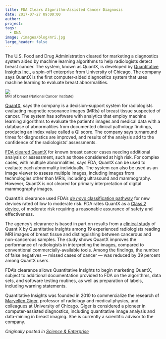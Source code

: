 ```yaml
---
title: FDA Clears Algorithm-Assisted Cancer Diagnosis
date: 2017-07-27 09:00:00
author: 
project: 
tags:
  - DNA
image: /images/blog/mri.jpg
large_header: false
---
```


<p>The U.S. Food and Drug Administration cleared for marketing a diagnostics system aided by machine learning algorithms to help radiologists detect breast cancer. The system, known as QuantX, is developed by <a href="https://www.quantinsights.com/features/first-fda-clearance-for-cadx-device" target="_blank">Quantitative Insights Inc.</a>, a spin-off enterprise from University of Chicago. The company says QuantX is the first computer-aided diagnostics system that uses machine learning to evaluate breast abnormalities.</p>

<p><img src="http://d8a.org/images/blog/mri.jpg"><br><small>MRI of breast (National Cancer Institute)</small></p>

<p><a href="https://www.quantinsights.com/services/info" target="_blank">QuantX</a>, says the company is a decision-support system for radiologists evaluating magnetic resonance images (MRIs) of breast tissue suspected of cancer. The system has software with analytics that employ machine learning algorithms to evaluate the patient&#8217;s images and medical data with a database of abnormalities from documented clinical pathology findings, producing an index value called a QI score. The company says turnaround times for diagnostics are improved, and results of the analysis add to the confidence of the radiologists&#8217; assessments.</p>

<p><a href="https://www.accessdata.fda.gov/cdrh_docs/pdf17/DEN170022.pdf" target="_blank">FDA cleared QuantX</a> for known breast cancer cases needing additional analysis or assessment, such as those considered at high risk. For complex cases, with multiple abnormalities, says FDA, QuantX can be used to evaluate each abnormality individually. The system can also be used as an image viewer to assess multiple images, including images from technologies other than MRIs, including ultrasound and mammography. However, QuantX is not cleared for primary interpretation of digital mammography images.</p>

<p>QuantX&#8217;s clearance used FDA&#8217;s <a href="https://www.fda.gov/aboutfda/centersoffices/officeofmedicalproductsandtobacco/cdrh/cdrhtransparency/ucm232269.htm" target="_blank"><em>de novo</em> classification pathway</a> for new devices rated of low to moderate risk. FDA rates QuantX as a <a href="https://www.fda.gov/aboutfda/transparency/basics/ucm194438.htm" target="_blank">Class 2 device</a>, of moderate risk requiring a reasonable assurance of safety and effectiveness.</p>

<p>The agency&#8217;s clearance is based in part on results from a <a href="https://www.quantinsights.com/features/successful-study" target="_blank">clinical study</a> of Quant X by Quantitative Insights among 19 experienced radiologists reading MRI images of breast tissue and distinguishing between cancerous and non-cancerous samples. The study shows QuantX improves the performance of radiologists in interpreting the images, compared to conventional commercially-available tools. Among the findings, the number of false negatives &#8212; missed cases of cancer &#8212; was reduced by 39 percent among QuantX users.</p>

<p>FDA&#8217;s clearance allows Quantitative Insights to begin marketing QuantX, subject to additional documentation provided to FDA on the algorithms, data sets, and software testing routines, as well as preparation of labels, including warning statements.</p>

<p>Quantitative Insights was founded in 2010 to commercialize the research of <a href="https://radiology.uchicago.edu/directory/maryellen-l-giger" target="_blank">Maryellen Giger</a>, professor of radiology and medical physics, and colleagues at University of Chicago. Giger is considered a pioneer in computer-assisted diagnostics, including quantitative image analysis and data-mining in breast imaging. She is currently a scientific advisor to the company.</p>

<p><em>Originally posted in <a href="http://sciencebusiness.technewslit.com/?p=31383" target="_blank">Science &amp; Enterprise</a></em></p>

